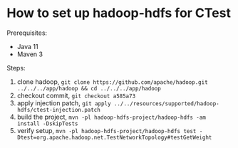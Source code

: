 # How to set up hadoop-hdfs for CTest
Prerequisites:
- Java 11
- Maven 3

Steps:
1. clone hadoop, `git clone https://github.com/apache/hadoop.git ../../../app/hadoop && cd ../../../app/hadoop`
2. checkout commit, `git checkout a585a73`
3. apply injection patch, `git apply ../../resources/supported/hadoop-hdfs/ctest-injection.patch`
4. build the project, `mvn -pl hadoop-hdfs-project/hadoop-hdfs -am install -DskipTests`
5. verify setup, `mvn -pl hadoop-hdfs-project/hadoop-hdfs test -Dtest=org.apache.hadoop.net.TestNetworkTopology#testGetWeight`